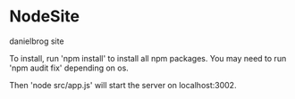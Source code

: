 # NodeSite
danielbrog site


To install, run 'npm install' to install all npm packages.
You may need to run 'npm audit fix' depending on os.

Then 'node src/app.js' will start the server on localhost:3002.

